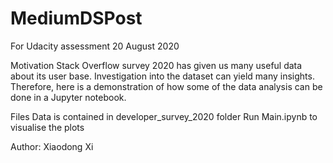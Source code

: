 # MediumDSPost
For Udacity assessment 20 August 2020

Motivation
Stack Overflow survey 2020 has given us many useful data about its user base. Investigation into the dataset can yield many insights. Therefore, here is a demonstration of how some of the data analysis can be done in a Jupyter notebook.

Files
Data is contained in developer_survey_2020 folder
Run Main.ipynb to visualise the plots

Author: Xiaodong Xi